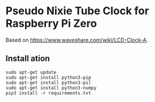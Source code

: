 # Pseudo Nixie Tube Clock for Raspberry Pi Zero

Based on <https://www.waveshare.com/wiki/LCD-Clock-A>.

## Install ation

```terminal
sudo apt-get update
sudo apt-get install python3-pip
sudo apt-get install python3-pil
sudo apt-get install python3-numpy
pip3 install -r requirements.txt
```
